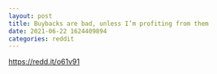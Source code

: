 ```yaml
--- 
layout: post 
title: Buybacks are bad, unless I’m profiting from them 
date: 2021-06-22 1624409894 
categories: reddit 
--- 
```

https://redd.it/o61v91